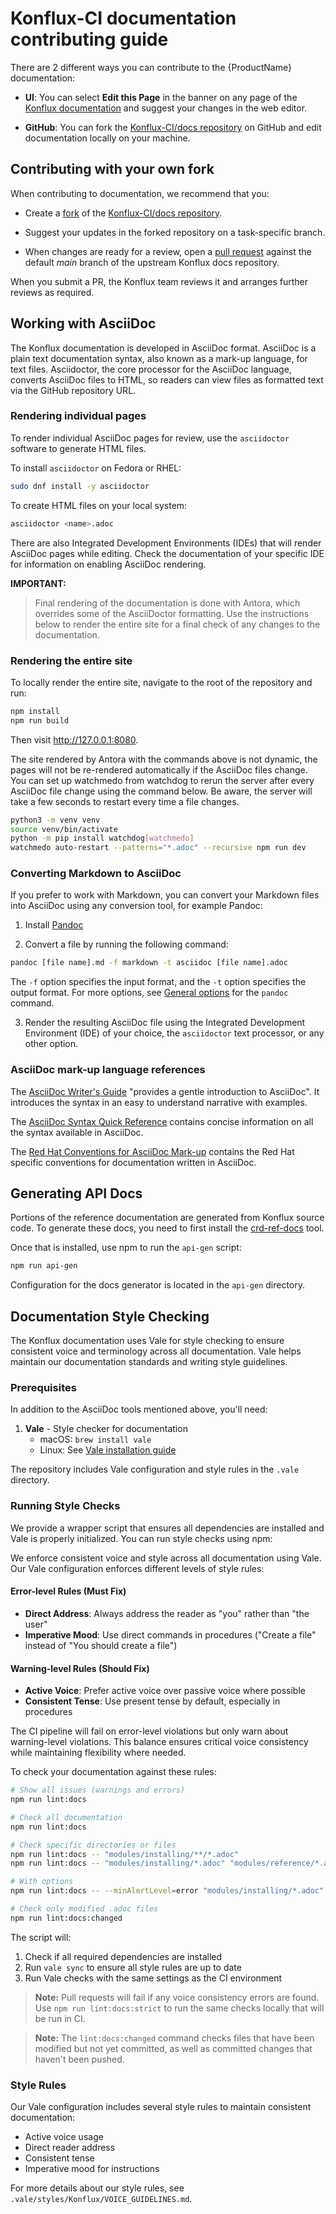 # Konflux-CI documentation contributing guide

There are 2 different ways you can contribute to the {ProductName} documentation:

* **UI**: You can select **Edit this Page** in the banner on any page of the [Konflux documentation](https://konflux-ci.dev/docs) and suggest your changes in the web editor.

* **GitHub**: You can fork the [Konflux-CI/docs repository](https://github.com/konflux-ci/docs) on GitHub and edit documentation locally on your machine. 

## Contributing with your own fork

When contributing to documentation, we recommend that you:

- Create a [fork](https://docs.github.com/en/pull-requests/collaborating-with-pull-requests/working-with-forks/fork-a-repo) of the [Konflux-CI/docs repository](https://github.com/konflux-ci/docs).

- Suggest your updates in the forked repository on a task-specific branch.

- When changes are ready for a review, open a [pull request](https://docs.github.com/en/pull-requests/collaborating-with-pull-requests/proposing-changes-to-your-work-with-pull-requests/about-pull-requests) against the default *main* branch of the upstream Konflux docs repository.

When you submit a PR, the Konflux team reviews it and arranges further reviews as required.

## Working with AsciiDoc

The Konflux documentation is developed in AsciiDoc format. AsciiDoc is a plain text documentation syntax, also known as a mark-up language, for text files. Asciidoctor, the core processor for the AsciiDoc language, converts AsciiDoc files to HTML, so readers can view files as formatted text via the GitHub repository URL.

### Rendering individual pages

To render individual AsciiDoc pages for review, use the `asciidoctor` software to generate HTML files.

To install `asciidoctor` on Fedora or RHEL:

```bash
sudo dnf install -y asciidoctor
```

To create HTML files on your local system:

```bash
asciidoctor <name>.adoc
```

There are also Integrated Development Environments (IDEs) that will render
AsciiDoc pages while editing. Check the documentation of your specific IDE
for information on enabling AsciiDoc rendering.

**IMPORTANT:**
> Final rendering of the documentation is done with Antora,
> which overrides some of the AsciiDoctor formatting. Use the instructions
> below to render the entire site for a final check of any changes to the
> documentation.

### Rendering the entire site

To locally render the entire site, navigate to the root of the repository
and run:

```bash
npm install
npm run build
```

Then visit http://127.0.0.1:8080.


The site rendered by Antora with the commands above is not dynamic, the pages
will not be re-rendered automatically if the AsciiDoc files change. You can
set up watchmedo from watchdog to rerun the server after every AsciiDoc
file change using the command below. Be aware, the server will take a few
seconds to restart every time a file changes.

```bash
python3 -m venv venv
source venv/bin/activate
python -m pip install watchdog[watchmedo]
watchmedo auto-restart --patterns="*.adoc" --recursive npm run dev
```

### Converting Markdown to AsciiDoc

If you prefer to work with Markdown, you can convert your Markdown files into AsciiDoc using any conversion tool, for example Pandoc:

1. Install [Pandoc](https://pandoc.org/installing.html)

2. Convert a file by running the following command:

```bash
pandoc [file name].md -f markdown -t asciidoc [file name].adoc
```

The `-f` option specifies the input format, and the `-t` option specifies the output format. For more options, see [General options](https://pandoc.org/chunkedhtml-demo/3.1-general-options.html) for the `pandoc` command.

3. Render the resulting AsciiDoc file using the Integrated Development Environment (IDE) of your choice, the `asciidoctor` text processor, or any other option.

### AsciiDoc mark-up language references

The [AsciiDoc Writer's Guide](https://asciidoctor.org/docs/asciidoc-writers-guide/)
"provides a gentle introduction to AsciiDoc".
It introduces the syntax in an easy to understand narrative with examples.

The [AsciiDoc Syntax Quick Reference](https://asciidoctor.org/docs/asciidoc-syntax-quick-reference/)
contains concise information on all the syntax available in AsciiDoc.

The [Red Hat Conventions for AsciiDoc Mark-up](https://redhat-documentation.github.io/asciidoc-markup-conventions/)
contains the Red Hat specific conventions for documentation written in
AsciiDoc.

## Generating API Docs

Portions of the reference documentation are generated from Konflux source code. To generate these docs,
you need to first install the [crd-ref-docs](https://github.com/elastic/crd-ref-docs) tool.

Once that is installed, use npm to run the `api-gen` script:

```sh
npm run api-gen
```

Configuration for the docs generator is located in the `api-gen` directory.

## Documentation Style Checking

The Konflux documentation uses Vale for style checking to ensure consistent voice and terminology across all documentation. Vale helps maintain our documentation standards and writing style guidelines.

### Prerequisites

In addition to the AsciiDoc tools mentioned above, you'll need:

1. **Vale** - Style checker for documentation
   - macOS: `brew install vale`
   - Linux: See [Vale installation guide](https://vale.sh/docs/vale-cli/installation/)

The repository includes Vale configuration and style rules in the `.vale` directory.

### Running Style Checks

We provide a wrapper script that ensures all dependencies are installed and Vale is properly initialized. You can run style checks using npm:

We enforce consistent voice and style across all documentation using Vale. Our Vale configuration enforces different levels of style rules:

#### Error-level Rules (Must Fix)
- **Direct Address**: Always address the reader as "you" rather than "the user"
- **Imperative Mood**: Use direct commands in procedures ("Create a file" instead of "You should create a file")

#### Warning-level Rules (Should Fix)
- **Active Voice**: Prefer active voice over passive voice where possible
- **Consistent Tense**: Use present tense by default, especially in procedures

The CI pipeline will fail on error-level violations but only warn about warning-level violations. This balance ensures critical voice consistency while maintaining flexibility where needed.

To check your documentation against these rules:
```bash
# Show all issues (warnings and errors)
npm run lint:docs

# Check all documentation
npm run lint:docs

# Check specific directories or files
npm run lint:docs -- "modules/installing/**/*.adoc"
npm run lint:docs -- "modules/installing/*.adoc" "modules/reference/*.adoc"

# With options
npm run lint:docs -- --minAlertLevel=error "modules/installing/*.adoc"

# Check only modified .adoc files
npm run lint:docs:changed
```

The script will:
1. Check if all required dependencies are installed
2. Run `vale sync` to ensure all style rules are up to date
3. Run Vale checks with the same settings as the CI environment

> **Note:** Pull requests will fail if any voice consistency errors are found. Use `npm run lint:docs:strict` to run the same checks locally that will be run in CI.

> **Note:** The `lint:docs:changed` command checks files that have been modified but not yet committed, as well as committed changes that haven't been pushed.

### Style Rules

Our Vale configuration includes several style rules to maintain consistent documentation:
- Active voice usage
- Direct reader address
- Consistent tense
- Imperative mood for instructions

For more details about our style rules, see `.vale/styles/Konflux/VOICE_GUIDELINES.md`.
